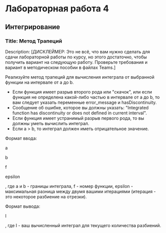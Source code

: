 # Лабораторная работа 4
## Интегрирование
### Title: Метод Трапеций
Description: [ДИСКЛЕЙМЕР: Это не всё, что вам нужно сделать для сдачи лабораторной работы по курсу, но этого достаточно, чтобы получить вариант на следующую работу. Проверьте требования и вариант в методическом пособии в файлах Teams.]

Реализуйте метод трапеций для вычисления интеграла от выбранной функции на интервале от a до b.
- Если функция имеет разрыв второго рода или "скачок", или если функция не определена какой-либо частью в интервале от a до b, то вам следует указать переменные error_message и hasDiscontinuity.
- Сообщение об ошибке, которое вы должны указать: "Integrated function has discontinuity or does not defined in current interval".
- Если функция имеет устранимый разрыв первого рода, то вы должны уметь вычислить интеграл.
- Если a > b, то интеграл должен иметь отрицательное значение.

Формат ввода:

a

b

f

epsilon

, где a и b - границы интеграла, f - номер функции, epsilon - максимальная разница между двумя вашими итерациями (итерация - это некоторое разбиение на отрезки).

Формат вывода:

I

, где I - ваш вычисленный интеграл для текущего количества разбиений.